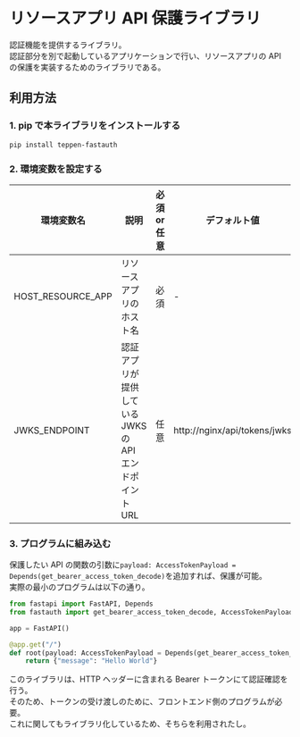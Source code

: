 # リソースアプリ API 保護ライブラリ

認証機能を提供するライブラリ。  
認証部分を別で起動しているアプリケーションで行い、リソースアプリの API の保護を実装するためのライブラリである。

## 利用方法

### 1. pip で本ライブラリをインストールする

```bash
pip install teppen-fastauth
```

### 2. 環境変数を設定する

| 環境変数名        | 説明                                                    | 必須 or 任意 | デフォルト値                 | 例                           |
| ----------------- | ------------------------------------------------------- | ------------ | ---------------------------- | ---------------------------- |
| HOST_RESOURCE_APP | リソースアプリのホスト名                                | 必須         | -                            | resource-app.test.com        |
| JWKS_ENDPOINT     | 認証アプリが提供している JWKS の API エンドポイント URL | 任意         | http://nginx/api/tokens/jwks | http://nginx/api/tokens/jwks |

### 3. プログラムに組み込む

保護したい API の関数の引数に`payload: AccessTokenPayload = Depends(get_bearer_access_token_decode)`を追加すれば、保護が可能。  
実際の最小のプログラムは以下の通り。

```py
from fastapi import FastAPI, Depends
from fastauth import get_bearer_access_token_decode, AccessTokenPayload

app = FastAPI()

@app.get("/")
def root(payload: AccessTokenPayload = Depends(get_bearer_access_token_decode)):
    return {"message": "Hello World"}
```

このライブラリは、HTTP ヘッダーに含まれる Bearer トークンにて認証確認を行う。  
そのため、トークンの受け渡しのために、フロントエンド側のプログラムが必要。  
これに関してもライブラリ化しているため、そちらを利用されたし。

